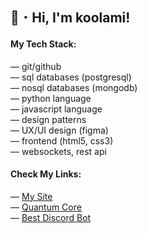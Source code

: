 ## 👋 ･ Hi, I'm koolami!
#### My Tech Stack:  
— git/github  
— sql databases (postgresql)  
— nosql databases (mongodb)  
— python language  
— javascript language  
— design patterns   
— UX/UI design (figma)   
— frontend (html5, css3)    
— websockets, rest api  

#### Check My Links:     
— [My Site](https://kooolami.github.io/kooolami)    
— [Quantum Core](https://kooolami.github.io/quantumcore)    
— [Best Discord Bot](https://kooolami.github.io/quantumbot)
